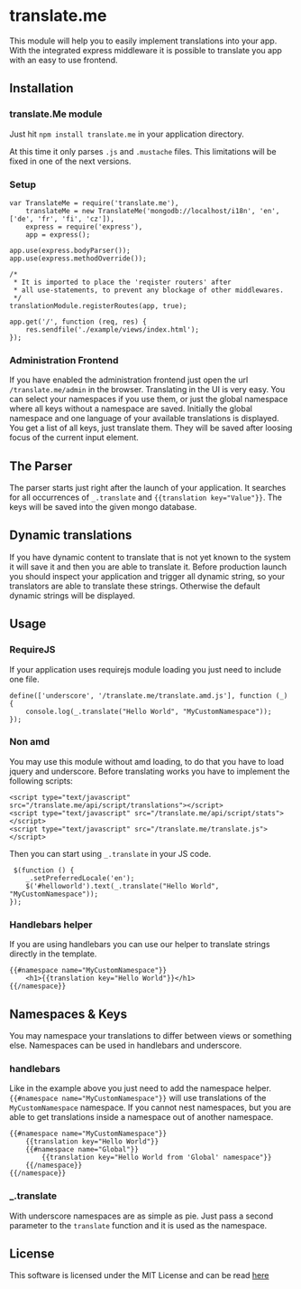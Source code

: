 # translate.me

This module will help you to easily implement translations into your app. With the integrated express middleware it is
possible to translate you app with an easy to use frontend.

## Installation

### translate.Me module

Just hit ```npm install translate.me``` in your application directory.

At this time it only parses ```.js``` and ```.mustache``` files. This limitations will be fixed in one of the next
versions.

### Setup

    var TranslateMe = require('translate.me'),
        translateMe = new TranslateMe('mongodb://localhost/i18n', 'en', ['de', 'fr', 'fi', 'cz']),
        express = require('express'),
        app = express();

    app.use(express.bodyParser());
    app.use(express.methodOverride());

    /*
     * It is imported to place the 'reqister routers' after
     * all use-statements, to prevent any blockage of other middlewares.
     */
    translationModule.registerRoutes(app, true);

    app.get('/', function (req, res) {
        res.sendfile('./example/views/index.html');
    });

### Administration Frontend

If you have enabled the administration frontend just open the url ```/translate.me/admin``` in the browser. Translating
in the UI is very easy. You can select your namespaces if you use them, or just the global namespace where all keys
without a namespace are saved. Initially the global namespace and one language of your available translations is
displayed. You get a list of all keys, just translate them. They will be saved after loosing focus of the current input
element.

## The Parser

The parser starts just right after the launch of your application. It searches for all occurrences of ```_.translate```
and ```{{translation key="Value"}}```. The keys will be saved into the given mongo database.

## Dynamic translations

If you have dynamic content to translate that is not yet known to the system it will save it and then you are able to
translate it. Before production launch you should inspect your application and trigger all dynamic string, so your
translators are able to translate these strings. Otherwise the default dynamic strings will be displayed.

## Usage

### RequireJS

If your application uses requirejs module loading you just need to include one file.

    define(['underscore', '/translate.me/translate.amd.js'], function (_) {
        console.log(_.translate("Hello World", "MyCustomNamespace"));
    });

### Non amd

You may use this module without amd loading, to do that you have to load jquery and underscore. Before translating works
you have to implement the following scripts:

    <script type="text/javascript" src="/translate.me/api/script/translations"></script>
    <script type="text/javascript" src="/translate.me/api/script/stats"></script>
    <script type="text/javascript" src="/translate.me/translate.js"></script>

Then you can start using ```_.translate``` in your JS code.

     $(function () {
        _.setPreferredLocale('en');
        $('#helloworld').text(_.translate("Hello World", "MyCustomNamespace"));
    });

### Handlebars helper

If you are using handlebars you can use our helper to translate strings directly in the template.

    {{#namespace name="MyCustomNamespace"}}
        <h1>{{translation key="Hello World"}}</h1>
    {{/namespace}}

## Namespaces & Keys

You may namespace your translations to differ between views or something else. Namespaces can be used in handlebars and
underscore.

### handlebars

Like in the example above you just need to add the namespace helper. ```{{#namespace name="MyCustomNamespace"}}``` will
use translations of the ```MyCustomNamespace``` namespace. If you cannot nest namespaces, but you are able to get
translations inside a namespace out of another namespace.

    {{#namespace name="MyCustomNamespace"}}
        {{translation key="Hello World"}}
        {{#namespace name="Global"}}
            {{translation key="Hello World from 'Global' namespace"}}
        {{/namespace}}
    {{/namespace}}

### _.translate

With underscore namespaces are as simple as pie. Just pass a second parameter to the ```translate``` function and it is
used as the namespace.

## License

This software is licensed under the MIT License and can be read
[here](https://raw.github.com/kersten/translate.me/master/LICENSE.md)
